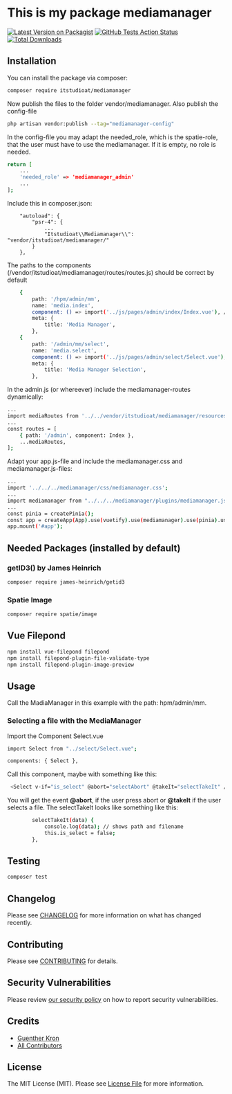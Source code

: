 # This is my package mediamanager

[![Latest Version on Packagist](https://img.shields.io/packagist/v/itstudioat/mediamanager.svg?style=flat-square)](https://packagist.org/packages/itstudioat/mediamanager)
[![GitHub Tests Action Status](https://img.shields.io/github/actions/workflow/status/itstudioat/mediamanager/run-tests.yml?branch=main&label=tests&style=flat-square)](https://github.com/itstudioat/mediamanager/actions?query=workflow%3Arun-tests+branch%3Amain)
[![Total Downloads](https://img.shields.io/packagist/dt/itstudioat/mediamanager.svg?style=flat-square)](https://packagist.org/packages/itstudioat/mediamanager)




## Installation

You can install the package via composer:

```bash
composer require itstudioat/mediamanager
```

Now publish the files to the folder vendor/mediamanager.
Also publish the config-file
```bash
php artisan vendor:publish --tag="mediamanager-config"
```

In the config-file you may adapt the needed_role,
which is the spatie-role, that the user must have to use the mediamanager.
If it is empty, no role is needed.

```bash
return [
    ...
    'needed_role' => 'mediamanager_admin'
    ...
];
```

Include this in composer.json:
```
    "autoload": {
        "psr-4": {
            ...
            "Itstudioat\\Mediamanager\\": "vendor/itstudioat/mediamanager/"
        }
    },
```


The paths to the components (/vendor/itstudioat/mediamanager/routes/routes.js) should be correct by default
```bash
    {
        path: '/hpm/admin/mm',
        name: 'media.index',
        component: () => import('../js/pages/admin/index/Index.vue'), // or actual path
        meta: {
            title: 'Media Manager',
        },
    {
        path: '/admin/mm/select',
        name: 'media.select',
        component: () => import('../js/pages/admin/select/Select.vue'), // or actual path
        meta: {
            title: 'Media Manager Selection',
        },
```

In the admin.js (or whereever) include the mediamanager-routes dynamically:
```bash
...
import mediaRoutes from '../../vendor/itstudioat/mediamanager/resources/routes/routes'
...
const routes = [
    { path: '/admin', component: Index },
    ...mediaRoutes,
];

```

Adapt your app.js-file and include the mediamanager.css and mediamanager.js-files:
```bash
...
import '../../../mediamanager/css/mediamanager.css';
...
import mediamanager from "../../../mediamanager/plugins/mediamanager.js";
...
const pinia = createPinia();
const app = createApp(App).use(vuetify).use(mediamanager).use(pinia).use(router);
app.mount('#app');
```


## Needed Packages (installed by default)
### getID3() by James Heinrich
```bash
composer require james-heinrich/getid3
```

### Spatie Image
```bash
composer require spatie/image
```

## Vue Filepond
```bash
npm install vue-filepond filepond
npm install filepond-plugin-file-validate-type
npm install filepond-plugin-image-preview
```



## Usage

Call the MadiaManager in this example with the path: hpm/admin/mm.

### Selecting a file with the MediaManager
Import the Component Select.vue
```bash
import Select from "../select/Select.vue";

components: { Select },
```

Call this component, maybe with something like this:
```bash
 <Select v-if="is_select" @abort="selectAbort" @takeIt="selectTakeIt" />
```

You will get the event __@abort__, if the user press abort or __@takeIt__ if the user selects a file.
The selectTakeIt looks like something like this:
```bash
        selectTakeIt(data) {
            console.log(data); // shows path and filename
            this.is_select = false;
        },
```





## Testing

```bash
composer test
```

## Changelog

Please see [CHANGELOG](CHANGELOG.md) for more information on what has changed recently.

## Contributing

Please see [CONTRIBUTING](CONTRIBUTING.md) for details.

## Security Vulnerabilities

Please review [our security policy](../../security/policy) on how to report security vulnerabilities.

## Credits

- [Guenther Kron](https://github.com/itstudioat)
- [All Contributors](../../contributors)

## License

The MIT License (MIT). Please see [License File](LICENSE.md) for more information.
